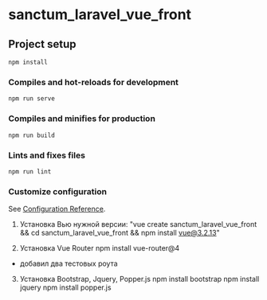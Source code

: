 # sanctum_laravel_vue_front

## Project setup
```
npm install
```

### Compiles and hot-reloads for development
```
npm run serve
```

### Compiles and minifies for production
```
npm run build
```

### Lints and fixes files
```
npm run lint
```

### Customize configuration
See [Configuration Reference](https://cli.vuejs.org/config/).

1. Установка Вью нужной версии: "vue create sanctum_laravel_vue_front && cd sanctum_laravel_vue_front && npm install vue@3.2.13"

2. Установка Vue Router
npm install vue-router@4

+ добавил два тестовых роута

3. Установка Bootstrap, Jquery, Popper.js
   npm install bootstrap
   npm install jquery
   npm install popper.js